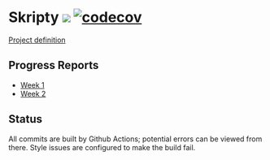 # Skripty ![](https://github.com/bensku/skripty/workflows/Java%20CI/badge.svg) [![codecov](https://codecov.io/gh/bensku/skripty/branch/master/graph/badge.svg)](https://codecov.io/gh/bensku/skripty)
[Project definition](https://github.com/bensku/skripty/blob/master/docs/definition.md)

## Progress Reports
* [Week 1](https://github.com/bensku/skripty/blob/master/docs/week-1.md)
* [Week 2](https://github.com/bensku/skripty/blob/master/docs/week-2.md)

## Status
All commits are built by Github Actions; potential errors can be viewed from there.
Style issues are configured to make the build fail.